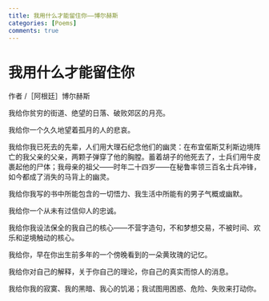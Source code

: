 ```yaml
---
title: 我用什么才能留住你——博尔赫斯
categories: [Poems]
comments: true
---
```


# 我用什么才能留住你
作者 /［阿根廷］博尔赫斯 

我给你贫穷的街道、绝望的日落、破败郊区的月亮。

我给你一个久久地望着孤月的人的悲哀。

我给你我已死去的先辈，人们用大理石纪念他们的幽灵：在布宜偌斯艾利斯边境阵亡的我父亲的父亲，两颗子弹穿了他的胸膛。蓄着胡子的他死去了，士兵们用牛皮裹起他的尸体；我母亲的祖父——时年二十四岁——在秘鲁率领三百名士兵冲锋，如今都成了消失的马背上的幽灵。

我给你我写的书中所能包含的一切悟力、我生活中所能有的男子气概或幽默。

我给你一个从未有过信仰人的忠诚。

我给你我设法保全的我自己的核心——不营字造句，不和梦想交易，不被时间、欢乐和逆境触动的核心。

我给你，早在你出生前多年的一个傍晚看到的一朵黄玫瑰的记忆。

我给你对自己的解释，关于你自己的理论，你自己的真实而惊人的消息。

我给你我的寂寞、我的黑暗、我心的饥渴；我试图用困惑、危险、失败来打动你。

